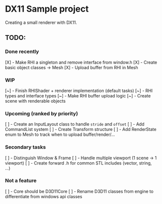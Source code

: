 # DX11 Sample project

Creating a small renderer with DX11.

## TODO:

### Done recently

[X] - Make RHI a singleton and remove interface from window.h
[X] - Create basic object classes -> Mesh
[X] - Upload buffer from RHI in Mesh

### WIP

[~] - Finish RHIShader + renderer implementation (default tasks)
[~] - RHI types and interface types
[~] - Make RHI buffer upload logic
[~] - Create scene with renderable objects

### Upcoming (ranked by priority)

[ ] - Create an InputLayout class to handle `stride` and `offset`
[ ] - Add CommandList system
[ ] - Create Transform structure
[ ] - Add RenderState enum to Mesh to track when to upload buffer/render/...

### Secondary tasks

[ ] - Distinguish Window & Frame
[ ] - Handle multiple viewport (1 scene -> 1 viewport)
[ ] - Create forward .h for common STL includes (vector, string, ...)

### Not a feature

[ ] - Core should be D3D11Core
[ ] - Rename D3D11 classes from engine to differentiate from windows api classes
